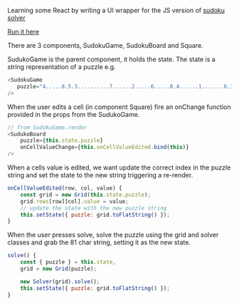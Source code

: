 Learning some React by writing a UI wrapper for the JS version of [sudoku solver](https://github.com/stevendwood/sudoku-solver)

[Run it here](https://codepen.io/stevendwood/full/meEyyZ/)

There are 3 components, SudokuGame, SudokuBoard and Square.

SudukoGame is the parent component, it holds the state.  The state is a string representation of a puzzle e.g.
```js
<SudokuGame
   puzzle="4.....8.5.3..........7......2.....6.....8.4......1.......6.3.7.5..2.....1.4......"
/>
```
When the user edits a cell (in component Square) fire an onChange function provided in the props from the SudukoGame.
```js
// from SudokuGame.render
<SudukoBoard
    puzzle={this.state.puzzle}
    onCellValueChange={this.onCellValueEdited.bind(this)}
/>
```
When a cells value is edited, we want update the correct index in the puzzle string and set the state to the new string triggering a re-render.
```js
onCellValueEdited(row, col, value) {
    const grid = new Grid(this.state.puzzle);
    grid.rows[row][col].value = value;
    // update the state with the new puzzle string
    this.setState({ puzzle: grid.toFlatString() });
}
```
When the user presses solve, solve the puzzle using the grid and solver classes and grab the 81 char string, setting it as the new state.
```js
solve() {
    const { puzzle } = this.state,
    grid = new Grid(puzzle);

    new Solver(grid).solve();
    this.setState({ puzzle: grid.toFlatString() });
}
```
